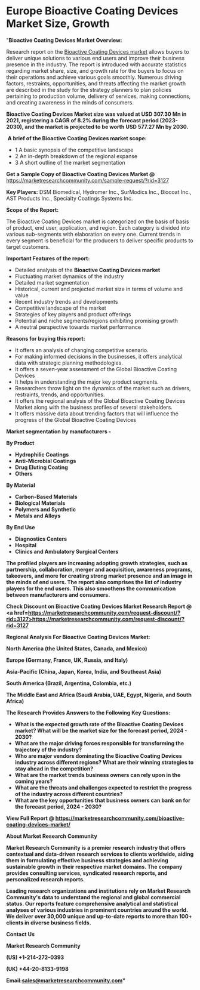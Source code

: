 # Europe Bioactive Coating Devices Market Size, Growth
"<strong>Bioactive Coating Devices Market Overview:</strong>

Research report on the <a href=https://marketresearchcommunity.com/bioactive-coating-devices-market/>Bioactive Coating Devices market</a> allows buyers to deliver unique solutions to various end users and improve their business presence in the industry. The report is introduced with accurate statistics regarding market share, size, and growth rate for the buyers to focus on their operations and achieve various goals smoothly. Numerous driving factors, restraints, opportunities, and threats affecting the market growth are described in the study for the strategy planners to plan policies pertaining to production volume, delivery of services, making connections, and creating awareness in the minds of consumers.

<strong>Bioactive Coating Devices Market size was valued at USD 307.30 Mn in 2021, registering a CAGR of 8.2% during the forecast period (2023-2030), and the market is projected to be worth USD 577.27 Mn by 2030.</strong>

 <Strong>A brief of the Bioactive Coating Devices market scope:</Strong>
<ul>
 <li>1  A basic synopsis of the competitive landscape</li>
 <li>2  An in-depth breakdown of the regional expanse</li>
 <li>3  A short outline of the market segmentation</li>
</ul>
<strong>Get a Sample Copy of Bioactive Coating Devices Market @ </b></strong><a href=https://marketresearchcommunity.com/sample-request/?rid=3127><u>https://marketresearchcommunity.com/sample-request/?rid=3127</u></a>

<strong>Key Players:</strong> 
DSM Biomedical, Hydromer Inc., SurModics Inc., Biocoat Inc., AST Products Inc., Specialty Coatings Systems Inc.

<strong>Scope of the Report:</strong>

The Bioactive Coating Devices market is categorized on the basis of basis of product, end user, application, and region. Each category is divided into various sub-segments with elaboration on every one. Current trends in every segment is beneficial for the producers to deliver specific products to target customers.

<strong><b>Important Features of the report:</b></strong>
<ul>
  <li>Detailed analysis of the <strong><b>Bioactive Coating Devices </b></strong><strong><b>market</b></strong></li>
  <li>Fluctuating market dynamics of the industry</li>
  <li>Detailed market segmentation</li>
  <li>Historical, current and projected market size in terms of volume and value</li>
  <li>Recent industry trends and developments</li>
  <li>Competitive landscape of the market</li>
  <li>Strategies of key players and product offerings</li>
  <li>Potential and niche segments/regions exhibiting promising growth</li>
  <li>A neutral perspective towards market performance</li>
</ul>
<strong><b>Reasons for buying this report:</b></strong>
<ul>
  <li>It offers an analysis of changing competitive scenario.</li>
  <li>For making informed decisions in the businesses, it offers analytical data with strategic planning methodologies.</li>
  <li>It offers a seven-year assessment of the Global Bioactive Coating Devices</li>
  <li>It helps in understanding the major key product segments.</li>
  <li>Researchers throw light on the dynamics of the market such as drivers, restraints, trends, and opportunities.</li>
  <li>It offers the regional analysis of the Global Bioactive Coating Devices Market along with the business profiles of several stakeholders.</li>
  <li>It offers massive data about trending factors that will influence the progress of the Global Bioactive Coating Devices</li>
</ul>

<strong>Market segmentation by manufacturers -</strong>


<strong><strong>By Product</strong></h4>
<ul>
 	<li>Hydrophilic Coatings</li>
 	<li>Anti-Microbial Coatings</li>
 	<li>Drug Eluting Coating</li>
 	<li>Others</li>
</ul>
<strong><strong>By Material</strong></h4>
<ul>
 	<li>Carbon-Based Materials</li>
 	<li>Biological Materials</li>
 	<li>Polymers and Synthetic</li>
 	<li>Metals and Alloys</li>
</ul>
<strong><strong>By End Use</strong></h4>
<ul>
 	<li>Diagnostics Centers</li>
 	<li>Hospital</li>
 	<li>Clinics and Ambulatory Surgical Centers</li>
</ul>

The profiled players are increasing adopting growth strategies, such as partnership, collaboration, merger and acquisition, awareness programs, takeovers, and more for creating strong market presence and an image in the minds of end users. The report also comprises the list of industry players for the end users. This also smoothens the communication between manufacturers and consumers.

<strong><b>Check Discount on Bioactive Coating Devices Market Research Report @ </b></strong><a href=https://marketresearchcommunity.com/request-discount/?rid=3127><u>https://marketresearchcommunity.com/request-discount/?rid=3127</u></a>

<strong>Regional Analysis For Bioactive Coating Devices Market:</strong>

<strong>North America</strong> (the United States, Canada, and Mexico)

<strong>Europe</strong> (Germany, France, UK, Russia, and Italy)

<strong>Asia-Pacific</strong> (China, Japan, Korea, India, and Southeast Asia)

<strong>South America</strong> (Brazil, Argentina, Colombia, etc.)

<strong>The Middle East and Africa</strong> (Saudi Arabia, UAE, Egypt, Nigeria, and South Africa)

<strong>The Research Provides Answers to the Following Key Questions:</strong>
<ul>
 	<li>What is the expected growth rate of the Bioactive Coating Devices market? What will be the market size for the forecast period, 2024 - 2030?</li>
 	<li>What are the major driving forces responsible for transforming the trajectory of the industry?</li>
 	<li>Who are major vendors dominating the Bioactive Coating Devices industry across different regions? What are their winning strategies to stay ahead in the competition?</li>
 	<li>What are the market trends business owners can rely upon in the coming years?</li>
 	<li>What are the threats and challenges expected to restrict the progress of the industry across different countries?</li>
 	<li>What are the key opportunities that business owners can bank on for the forecast period, 2024 - 2030?</li>
</ul>

<strong>View Full Report @</strong> <a href=https://marketresearchcommunity.com/bioactive-coating-devices-market/>https://marketresearchcommunity.com/bioactive-coating-devices-market/</a>

<strong>About Market Research Community</strong>

Market Research Community is a premier research industry that offers contextual and data-driven research services to clients worldwide, aiding them in formulating effective business strategies and achieving sustainable growth in their respective market domains. The company provides consulting services, syndicated research reports, and personalized research reports.

Leading research organizations and institutions rely on Market Research Community's data to understand the regional and global commercial status. Our reports feature comprehensive analytical and statistical analyses of various industries in prominent countries around the world. We deliver over 30,000 unique and up-to-date reports to more than 100+ clients in diverse business fields.

<strong>Contact Us</strong>

<strong>Market Research Community</strong>

(US) +1-214-272-0393

(UK) +44-20-8133-9198

<strong>Email:</strong>sales@marketresearchcommunity.com"
